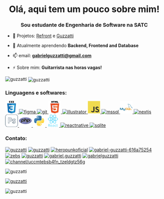 <h1 align="center">Olá, aqui tem um pouco sobre mim!</h1>
<h3 align="center">Sou estudante de Engenharia de Software na SATC</h3>

- 🔭 Projetos: [Refront](https://refront.com.br/) e [Guzzatti](https://guzzatti.com.br/) 

- 🌱 Atualmente aprendendo **Backend, Frontend and Database**

- 📫 email: **gabrielguzzatti@gmail.com**

- ⚡ Sobre mim: **Guitarrista nas horas vagas!**

<p><img align="left" src="https://github-readme-stats.vercel.app/api/top-langs?username=guzzatti&show_icons=true&locale=en&layout=compact" alt="guzzatti" /></p>

<p>&nbsp;<img align="center" src="https://github-readme-stats.vercel.app/api?username=guzzatti&show_icons=true&locale=en" alt="guzzatti" /></p>

<h3 align="left">Linguagens e softwares:</h3>
<p align="left"> <a href="https://www.w3schools.com/css/" target="_blank" rel="noreferrer"> <img src="https://raw.githubusercontent.com/devicons/devicon/master/icons/css3/css3-original-wordmark.svg" alt="css3" width="40" height="40"/> </a> <a href="https://www.figma.com/" target="_blank" rel="noreferrer"> <img src="https://www.vectorlogo.zone/logos/figma/figma-icon.svg" alt="figma" width="40" height="40"/> </a> <a href="https://git-scm.com/" target="_blank" rel="noreferrer"> <img src="https://www.vectorlogo.zone/logos/git-scm/git-scm-icon.svg" alt="git" width="40" height="40"/> </a> <a href="https://www.w3.org/html/" target="_blank" rel="noreferrer"> <img src="https://raw.githubusercontent.com/devicons/devicon/master/icons/html5/html5-original-wordmark.svg" alt="html5" width="40" height="40"/> </a> <a href="https://www.adobe.com/in/products/illustrator.html" target="_blank" rel="noreferrer"> <img src="https://www.vectorlogo.zone/logos/adobe_illustrator/adobe_illustrator-icon.svg" alt="illustrator" width="40" height="40"/> </a> <a href="https://developer.mozilla.org/en-US/docs/Web/JavaScript" target="_blank" rel="noreferrer"> <img src="https://raw.githubusercontent.com/devicons/devicon/master/icons/javascript/javascript-original.svg" alt="javascript" width="40" height="40"/> </a> <a href="https://www.microsoft.com/en-us/sql-server" target="_blank" rel="noreferrer"> <img src="https://www.svgrepo.com/show/303229/microsoft-sql-server-logo.svg" alt="mssql" width="40" height="40"/> </a> <a href="https://www.mysql.com/" target="_blank" rel="noreferrer"> <img src="https://raw.githubusercontent.com/devicons/devicon/master/icons/mysql/mysql-original-wordmark.svg" alt="mysql" width="40" height="40"/> </a> <a href="https://nextjs.org/" target="_blank" rel="noreferrer"> <img src="https://cdn.worldvectorlogo.com/logos/nextjs-2.svg" alt="nextjs" width="40" height="40"/> </a> <a href="https://www.photoshop.com/en" target="_blank" rel="noreferrer"> <img src="https://raw.githubusercontent.com/devicons/devicon/master/icons/photoshop/photoshop-line.svg" alt="photoshop" width="40" height="40"/> </a> <a href="https://www.php.net" target="_blank" rel="noreferrer"> <img src="https://raw.githubusercontent.com/devicons/devicon/master/icons/php/php-original.svg" alt="php" width="40" height="40"/> </a> <a href="https://www.python.org" target="_blank" rel="noreferrer"> <img src="https://raw.githubusercontent.com/devicons/devicon/master/icons/python/python-original.svg" alt="python" width="40" height="40"/> </a> <a href="https://reactjs.org/" target="_blank" rel="noreferrer"> <img src="https://raw.githubusercontent.com/devicons/devicon/master/icons/react/react-original-wordmark.svg" alt="react" width="40" height="40"/> </a> <a href="https://reactnative.dev/" target="_blank" rel="noreferrer"> <img src="https://reactnative.dev/img/header_logo.svg" alt="reactnative" width="40" height="40"/> </a> <a href="https://www.sqlite.org/" target="_blank" rel="noreferrer"> <img src="https://www.vectorlogo.zone/logos/sqlite/sqlite-icon.svg" alt="sqlite" width="40" height="40"/> </a> </p>

<h3 align="left">Contato:</h3>
<p align="left">
<a href="https://codepen.io/guzzatti" target="blank"><img align="center" src="https://raw.githubusercontent.com/rahuldkjain/github-profile-readme-generator/master/src/images/icons/Social/codepen.svg" alt="guzzatti" height="30" width="40" /></a>
<a href="https://dev.to/guzzatti" target="blank"><img align="center" src="https://raw.githubusercontent.com/rahuldkjain/github-profile-readme-generator/master/src/images/icons/Social/devto.svg" alt="guzzatti" height="30" width="40" /></a>
<a href="https://twitter.com/heropunkoficial" target="blank"><img align="center" src="https://raw.githubusercontent.com/rahuldkjain/github-profile-readme-generator/master/src/images/icons/Social/twitter.svg" alt="heropunkoficial" height="30" width="40" /></a>
<a href="https://linkedin.com/in/gabriel-guzzatti-616a75254" target="blank"><img align="center" src="https://raw.githubusercontent.com/rahuldkjain/github-profile-readme-generator/master/src/images/icons/Social/linked-in-alt.svg" alt="gabriel-guzzatti-616a75254" height="30" width="40" /></a>
<a href="https://stackoverflow.com/users/zebs" target="blank"><img align="center" src="https://raw.githubusercontent.com/rahuldkjain/github-profile-readme-generator/master/src/images/icons/Social/stack-overflow.svg" alt="zebs" height="30" width="40" /></a>
<a href="https://codesandbox.com/guzzatti" target="blank"><img align="center" src="https://raw.githubusercontent.com/rahuldkjain/github-profile-readme-generator/master/src/images/icons/Social/codesandbox.svg" alt="guzzatti" height="30" width="40" /></a>
<a href="https://fb.com/gabriel.guzzatti" target="blank"><img align="center" src="https://raw.githubusercontent.com/rahuldkjain/github-profile-readme-generator/master/src/images/icons/Social/facebook.svg" alt="gabriel.guzzatti" height="30" width="40" /></a>
<a href="https://instagram.com/gabrielguzzatti" target="blank"><img align="center" src="https://raw.githubusercontent.com/rahuldkjain/github-profile-readme-generator/master/src/images/icons/Social/instagram.svg" alt="gabrielguzzatti" height="30" width="40" /></a>
<a href="https://www.youtube.com/c/channel/uccmtebsb4fn_tzeldgtz56g" target="blank"><img align="center" src="https://raw.githubusercontent.com/rahuldkjain/github-profile-readme-generator/master/src/images/icons/Social/youtube.svg" alt="channel/uccmtebsb4fn_tzeldgtz56g" height="30" width="40" /></a>
</p>



<p align="left"> <img src="https://komarev.com/ghpvc/?username=guzzatti&label=Profile%20views&color=0e75b6&style=flat" alt="guzzatti" /> </p>

<p align="left"> <a href="https://github.com/ryo-ma/github-profile-trophy"><img src="https://github-profile-trophy.vercel.app/?username=guzzatti" alt="guzzatti" /></a> </p>

<p><img align="center" src="https://github-readme-streak-stats.herokuapp.com/?user=guzzatti&" alt="guzzatti" /></p>
